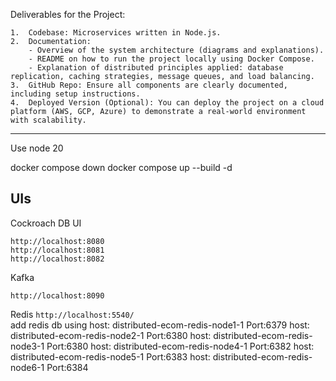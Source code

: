 Deliverables for the Project:

	1.	Codebase: Microservices written in Node.js.
	2.	Documentation:
		- Overview of the system architecture (diagrams and explanations).
        - README on how to run the project locally using Docker Compose.
		- Explanation of distributed principles applied: database replication, caching strategies, message queues, and load balancing.
	3.	GitHub Repo: Ensure all components are clearly documented, including setup instructions.
	4.	Deployed Version (Optional): You can deploy the project on a cloud platform (AWS, GCP, Azure) to demonstrate a real-world environment with scalability.

----------------------------------------------------------------
Use node 20

docker compose down
docker compose up --build -d


## UIs

Cockroach DB UI
```
http://localhost:8080
http://localhost:8081
http://localhost:8082
```

Kafka
```
http://localhost:8090
```

Redis
`http://localhost:5540/`  
add redis db using 
host: distributed-ecom-redis-node1-1   Port:6379
host: distributed-ecom-redis-node2-1   Port:6380
host: distributed-ecom-redis-node3-1   Port:6380
host: distributed-ecom-redis-node4-1   Port:6382
host: distributed-ecom-redis-node5-1   Port:6383
host: distributed-ecom-redis-node6-1   Port:6384


